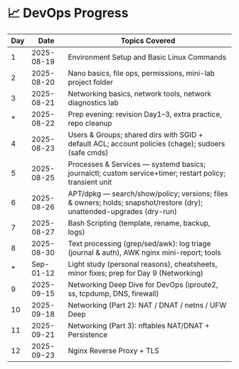 # 📈 DevOps Progress

| Day | Date | Topics Covered |
|-----|------|----------------|
| 1 | 2025-08-19 | Environment Setup and Basic Linux Commands |
| 2 | 2025-08-20 | Nano basics, file ops, permissions, mini-lab project folder |
| 3 | 2025-08-21 | Networking basics, network tools, network diagnostics lab |
| * | 2025-08-22 | Prep evening: revision Day1–3, extra practice, repo cleanup |
| 4 | 2025-08-23 | Users & Groups; shared dirs with SGID + default ACL; account policies (chage); sudoers (safe cmds) |
| 5 | 2025-08-25 | Processes & Services — systemd basics; journalctl; custom service+timer; restart policy; transient unit |
| 6 | 2025-08-26 | APT/dpkg — search/show/policy; versions; files & owners; holds; snapshot/restore (dry); unattended-upgrades (dry-run) |
| 7 | 2025-08-27 | Bash Scripting (template, rename, backup, logs) |
| 8 | 2025-08-30 | Text processing (grep/sed/awk): log triage (journal & auth), AWK nginx mini-report; tools |
| * | Sep-01-12 | Light study (personal reasons), cheatsheets, minor fixes; prep for Day 9 (Networking) |
| 9 | 2025-09-15 | Networking Deep Dive for DevOps (iproute2, ss, tcpdump, DNS, firewall) |
| 10 | 2025-09-18 | Networking (Part 2): NAT / DNAT / netns / UFW Deep |
| 11 | 2025-09-21 | Networking (Part 3): nftables NAT/DNAT + Persistence |
| 12 | 2025-09-23 | Nginx Reverse Proxy + TLS |